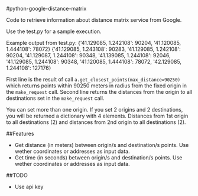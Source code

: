 #python-google-distance-matrix

Code to retrieve information about distance matrix service from Google.

Use the test.py for a sample execution.

Example output from test.py: 
    {'41.129085, 1.242108': 90204, '41.120085, 1.444108': 78072}
    {'41.129085, 1.243108': 90283, '41.129085, 1.242108': 90204, '41.129087, 1.244108': 90348, '41.139085, 1.244108': 92046, '41.129085, 1.244108': 90348, '41.120085, 1.444108': 78072, '42.129085, 1.244108': 127176}

First line is the result of call `a.get_closest_points(max_distance=90250)` which returns points within 90250 meters in radius from the fixed origin in the `make_request` call.
Second line returns the distances from the origin to all destinations set in the `make_request` call.

You can set more than one origin. If you set 2 origins and 2 destinations, you will be returned a dictionary with 4 elements. Distances from 1st origin to all destinations (2) and distances from 2nd origin to all destinations (2).


##Features
* Get distance (in meters) between origin/s and destination/s points. Use wether coordinates or addresses as input data.
* Get time (in seconds) between origin/s and destination/s points. Use wether coordinates or addresses as input data.

##TODO
* Use api key
